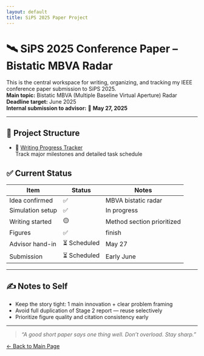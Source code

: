 ```yaml
---
layout: default
title: SiPS 2025 Paper Project
---
```


# 🛰️ SiPS 2025 Conference Paper – Bistatic MBVA Radar

This is the central workspace for writing, organizing, and tracking my IEEE conference paper submission to SiPS 2025.  
**Main topic:** Bistatic MBVA (Multiple Baseline Virtual Aperture) Radar  
**Deadline target:** June 2025  
**Internal submission to advisor:** 📌 **May 27, 2025**

---

## 📂 Project Structure

- 🧭 [Writing Progress Tracker](progress.md)  
  Track major milestones and detailed task schedule

## ✅ Current Status

| Item | Status | Notes |
|------|--------|-------|
| Idea confirmed | ✅ | MBVA bistatic radar |
| Simulation setup | ✅ | In progress | Data partial |
| Writing started | 🟡 | Method section prioritized |
| Figures | ✅ |finish | Need to draw system sketch |
| Advisor hand-in | ⏳ Scheduled | May 27 |
| Submission | ⏳ Scheduled | Early June |

---

## ✍️ Notes to Self

- Keep the story tight: 1 main innovation + clear problem framing
- Avoid full duplication of Stage 2 report — reuse selectively
- Prioritize figure quality and citation consistency early

---

> *“A good short paper says one thing well. Don’t overload. Stay sharp.”*

[← Back to Main Page](/)

